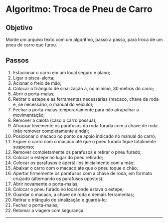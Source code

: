 # Algoritmo: Troca de Pneu de Carro

## Objetivo
Monte um arquivo texto com um algoritmo, passo a passo, para troca de um pneu de carro que furou. 

## Passos

1. Estacionar o carro em um local seguro e plano;
2. Ligar o pisca-alerta;
3. Acionar o freio de mão;
4. Colocar o triângulo de sinalização a, no mínimo, 30 metros do carro;
5. Abrir o porta-malas;
6. Retirar o estepe e as ferramentas necessárias (macaco, chave de roda e, se necessário, o manual do veículo);
7. Fechar o porta-malas temporariamente para não atrapalhar a movimentação;
8. Remover a calota (caso o carro possua);
9. Afrouxar levemente os parafusos da roda furada com a chave de roda (não remover completamente ainda);
10. Posicionar o macaco no ponto de apoio indicado no manual do carro;
11. Erguer o carro com o macaco até que o pneu furado fique totalmente suspenso;
12. Remover completamente os parafusos e retirar o pneu furado;
13. Colocar o estepe no lugar do pneu retirado;
14. Colocar os parafusos e apertá-los inicialmente com a mão;
15. Abaixar o carro com o macaco até que o pneu toque o chão;
16. Apertar firmemente os parafusos com a chave de roda, em formato cruzado (alternando os parafusos opostos);
17. Abrir novamente o porta-malas;
18. Colocar o pneu furado no local onde estava o estepe;
19. Guardar o macaco, a chave de roda e demais ferramentas;
20. Retirar o triângulo de sinalização e guardá-lo;
21. Fechar o porta-malas;
22. Retomar a viagem com segurança.

---
